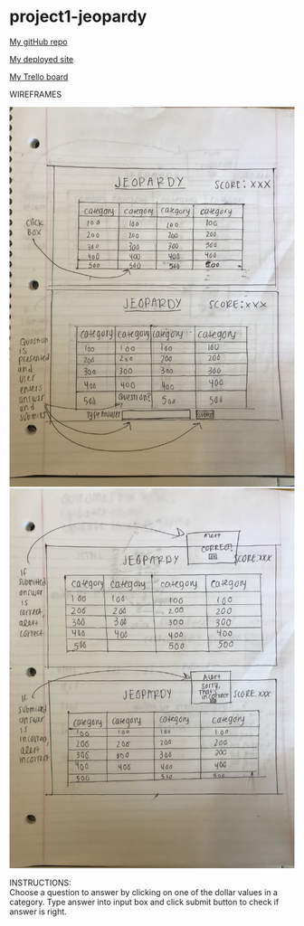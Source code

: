 # project1-jeopardy

[My gitHub repo](https://github.com/racheltezza/project1-jeopardy "My gitHub repo")

[My deployed site](suspicious-meitner-d98d30.netlify.com "My deployed site")

[My Trello board](https://trello.com/b/v0zdkZFO/sei22-project-1 "My Trello board")


WIREFRAMES

![jeopardy wireframes](jeopardy_wireframes1.jpg "jeopardy board")
![jeopardy wireframes](jeopardy_wireframes2.jpg "answer submission alerts")

INSTRUCTIONS: <br>
Choose a question to answer by clicking on one of the dollar values in a category. Type answer into input box and click submit button to check if answer is right.